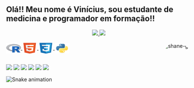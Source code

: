 ## Olá!! Meu nome é Vinícius, sou estudante de medicina e programador em formação!!
<div align="center">
  <a href="https://github.com/viniciussleal">
  <img height="150em" src="https://github-readme-stats.vercel.app/api?username=viniciussleal&show_icons=true&theme=dark&include_all_commits=true&count_private=true"/>
  <img height="150em" src="https://github-readme-stats.vercel.app/api/top-langs/?username=viniciussleal&layout=compact&langs_count=7&theme=dark"/>
</div>
<div style="display: inline_block"><br>
  <img align="center" alt="vini-r" height="30" width="40" src="https://raw.githubusercontent.com/devicons/devicon/master/icons/r/r-original.svg">
  <img align="center" alt="vini-HTML" height="30" width="40" src="https://raw.githubusercontent.com/devicons/devicon/master/icons/html5/html5-original.svg">
  <img align="center" alt="vini-CSS" height="30" width="40" src="https://raw.githubusercontent.com/devicons/devicon/master/icons/css3/css3-original.svg">
  <img align="center" alt="vini-Python" height="30" width="40" src="https://raw.githubusercontent.com/devicons/devicon/master/icons/python/python-original.svg">
  <img align="right" alt="shane-gif" height="150" style="border-radius:50px;" src="https://i.pinimg.com/originals/b2/03/db/b203db413b35f5e3424bf2b5820e6fca.gif">
</div>
  
  ##
 
<div> 
  <a href="https://www.youtube.com/channel/UCr8mocHrshWnhnne4Kn052Q" target="_blank"><img src="https://img.shields.io/badge/YouTube-FF0000?style=for-the-badge&logo=youtube&logoColor=white" target="_blank"></a>
  <a href="https://instagram.com/viniciussleal" target="_blank"><img src="https://img.shields.io/badge/-Instagram-%23E4405F?style=for-the-badge&logo=instagram&logoColor=white" target="_blank"></a>
 	<a href="https://www.twitch.tv/leal_nescau" target="_blank"><img src="https://img.shields.io/badge/Twitch-9146FF?style=for-the-badge&logo=twitch&logoColor=white" target="_blank"></a>
 <a href="https://discord.gg/PGjkcVZ5" target="_blank"><img src="https://img.shields.io/badge/Discord-7289DA?style=for-the-badge&logo=discord&logoColor=white" target="_blank"></a> 
  <a href = "mailto:cruz.vinicius@ufba.br"><img src="https://img.shields.io/badge/-Gmail-%23333?style=for-the-badge&logo=gmail&logoColor=white" target="_blank"></a>
  <a href="www.linkedin.com/in/vinícius-leal-borges-da-cruz" target="_blank"><img src="https://img.shields.io/badge/-LinkedIn-%230077B5?style=for-the-badge&logo=linkedin&logoColor=white" target="_blank"></a>

![Snake animation](https://github.com/viniciussleal/viniciussleal/blob/output/github-contribution-grid-snake.svg)

  </div>
